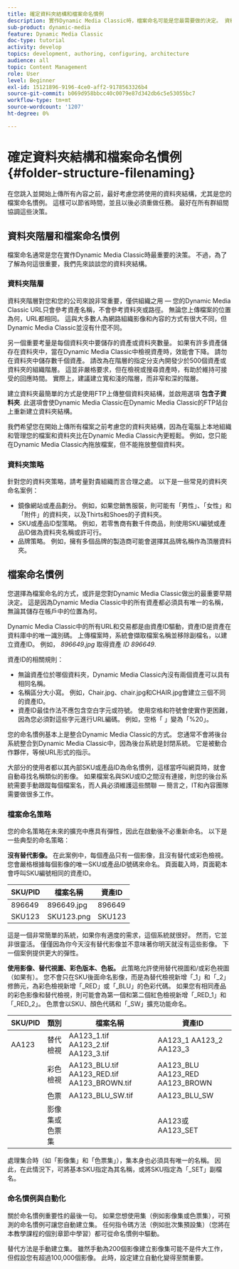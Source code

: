 ```yaml
---
title: 確定資料夾結構和檔案命名慣例
description: 實作Dynamic Media Classic時，檔案命名可能是您最需要做的決定。 資料夾結構同樣重要。 了解為何資料夾結構和檔案名稱採用的方法如此重要且可行。
sub-product: dynamic-media
feature: Dynamic Media Classic
doc-type: tutorial
activity: develop
topics: development, authoring, configuring, architecture
audience: all
topic: Content Management
role: User
level: Beginner
exl-id: 15121896-9196-4ce0-aff2-9178563326b4
source-git-commit: b069d958bbcc40c0079e87d342db6c5e53055bc7
workflow-type: tm+mt
source-wordcount: '1207'
ht-degree: 0%

---
```


# 確定資料夾結構和檔案命名慣例 {#folder-structure-filenaming}

在您跳入並開始上傳所有內容之前，最好考慮您將使用的資料夾結構，尤其是您的檔案命名慣例。 這樣可以節省時間，並且以後必須重做任務。 最好在所有群組間協調這些決策。

## 資料夾階層和檔案命名慣例

檔案命名通常是您在實作Dynamic Media Classic時最重要的決策。 不過，為了了解為何這很重要，我們先來談談您的資料夾結構。

### 資料夾階層

資料夾階層對您和您的公司來說非常重要，僅供組織之用 — 您的Dynamic Media Classic URL只會參考資產名稱，不會參考資料夾或路徑。 無論您上傳檔案的位置為何，URL都相同。 這與大多數人為網路組織影像和內容的方式有很大不同，但Dynamic Media Classic並沒有什麼不同。

另一個重要考量是每個資料夾中要儲存的資產或資料夾數量。 如果有許多資產儲存在資料夾中，當在Dynamic Media Classic中檢視資產時，效能會下降。 請勿在資料夾中儲存數千個資產。 請改為在階層的指定分支內開發少於500個資產或資料夾的組織階層。 這並非嚴格要求，但在檢視或搜尋資產時，有助於維持可接受的回應時間。 實際上，建議建立寬和淺的階層，而非窄和深的階層。

建立資料夾最簡單的方式是使用FTP上傳整個資料夾結構，並啟用選項 **包含子資料夾**. 此選項會使Dynamic Media Classic在Dynamic Media Classic的FTP站台上重新建立資料夾結構。

我們希望您在開始上傳所有檔案之前考慮您的資料夾結構，因為在電腦上本地組織和管理您的檔案和資料夾比在Dynamic Media Classic內更輕鬆。 例如，您只能在Dynamic Media Classic內拖放檔案，但不能拖放整個資料夾。

### 資料夾策略

針對您的資料夾策略，請考量對貴組織而言合理之處。 以下是一些常見的資料夾命名案例：

- 鏡像網站或產品劃分。 例如，如果您銷售服裝，則可能有「男性」、「女性」和「附件」的資料夾，以及Thirts和Shoes的子資料夾。
- SKU或產品ID型策略。 例如，若零售商有數千件商品，則使用SKU編號或產品ID做為資料夾名稱或許可行。
- 品牌策略。 例如，擁有多個品牌的製造商可能會選擇其品牌名稱作為頂層資料夾。

## 檔案命名慣例

您選擇為檔案命名的方式，或許是您對Dynamic Media Classic做出的最重要早期決定。 這是因為Dynamic Media Classic中的所有資產都必須具有唯一的名稱，無論其儲存在帳戶中的位置為何。

Dynamic Media Classic中的所有URL和交易都是由資產ID驅動，資產ID是資產在資料庫中的唯一識別碼。 上傳檔案時，系統會擷取檔案名稱並移除副檔名，以建立資產ID。 例如， _896649.jpg_ 取得資產 _ID 896649_.

資產ID的相關規則：

- 無論資產位於哪個資料夾，Dynamic Media Classic內沒有兩個資產可以具有相同名稱。
- 名稱區分大小寫。 例如，Chair.jpg、chair.jpg和CHAIR.jpg會建立三個不同的資產ID。
- 資產ID最佳作法不應包含空白字元或符號。 使用空格和符號會使實作更困難，因為您必須對這些字元進行URL編碼。 例如，空格「 」變為「%20」。

您的命名慣例基本上是整合Dynamic Media Classic的方式。 您通常不會將後台系統整合到Dynamic Media Classic中，因為後台系統是封閉系統。 它是被動合作夥伴，等候URL形式的指示。

大部分的使用者都以其內部SKU或產品ID為命名慣例，這樣當呼叫網頁時，就會自動尋找名稱類似的影像。 如果檔案名與SKU或ID之間沒有連接，則您的後台系統需要手動跟蹤每個檔案名，而人員必須維護這些關聯 — 簡言之，IT和內容團隊需要做很多工作。

### 檔案命名策略

您的命名策略在未來的擴充中應具有彈性，因此在啟動後不必重新命名。 以下是一些典型的命名策略：

**沒有替代影像。** 在此案例中，每個產品只有一個影像，且沒有替代或彩色檢視。 您會嚴格根據每個影像的唯一SKU或產品ID號碼來命名。 頁面載入時，頁面範本會呼叫SKU編號相同的資產ID。

| SKU/PID | 檔案名稱 | 資產ID |
| ------- | ---------- | -------- |
| 896649 | 896649.jpg | 896649 |
| SKU123 | SKU123.png | SKU123 |

這是一個非常簡單的系統，如果你有適度的需求，這個系統就很好。 然而，它並非很靈活。 僅僅因為你今天沒有替代影像並不意味著你明天就沒有這些影像。 下一個案例提供更大的彈性。

**使用影像、替代視圖、彩色版本、色板。** 此策略允許使用替代視圖和/或彩色視圖（如果有）。 您不會只在SKU後面命名影像，而是為替代檢視新增「_1」和「_2」修飾元，為彩色檢視新增「_RED」或「_BLU」的色彩代碼。 如果您有相同產品的彩色影像和替代檢視，則可能會為第一個和第二個紅色檢視新增「_RED_1」和「_RED_2」。 色票會以SKU、顏色代碼和「_SW」擴充功能命名。

| SKU/PID | 類別 | 檔案名稱 | 資產ID |
| ------- | ----------------------- | ------------------------------------------- | ------------------------------- |
| AA123 | 替代檢視 | AA123_1.tif AA123_2.tif AA123_3.tif | AA123_1 AA123_2 AA123_3 |
|  | 彩色檢視 | AA123_BLU.tif AA123_RED.tif AA123_BROWN.tif | AA123_BLU AA123_RED AA123_BROWN |
|  | 色票 | AA123_BLU_SW.tif | AA123_BLU_SW |
|  | 影像集或色票集 |  | AA123或AA123_SET | — |

處理集合時（如「影像集」和「色票集」），集本身也必須具有唯一的名稱。 因此，在此情況下，可將基本SKU指定為其名稱，或將SKU指定為「_SET」副檔名。

### 命名慣例與自動化

關於命名慣例重要性的最後一句。 如果您想使用集（例如影像集或色票集），可預測的命名慣例可讓您自動建立集。 任何指令碼方法（例如批次集預設集）（您將在本教學課程的個別章節中學習）都可從命名慣例中驅動。

替代方法是手動建立集。 雖然手動為200個影像建立影像集可能不是件大工作，但假設您有超過100,000個影像。 此時，設定建立自動化變得至關重要。
